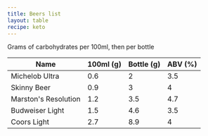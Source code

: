 ```yaml
---
title: Beers list
layout: table
recipe: keto
---
```


Grams of carbohydrates per 100ml, then per bottle

<table id="sortable-table">
  <thead>
    <tr><th>Name</th><th>100ml (g)</th><th>Bottle (g)</th><th>ABV (%)</th></tr>
  </thead>
  <tbody>
    <tr><td>Michelob Ultra</td><td>0.6</td><td>2</td><td>3.5</td></tr>
    <tr><td>Skinny Beer</td><td>0.9</td><td>3</td><td>4</td></tr>
    <tr><td>Marston's Resolution</td><td>1.2</td><td>3.5</td><td>4.7</td></tr>
    <tr><td>Budweiser Light</td><td>1.5</td><td>4.6</td><td>3.5</td></tr>
    <tr><td>Coors Light</td><td>2.7</td><td>8.9</td><td>4</td></tr>
  </tbody>
</table>
